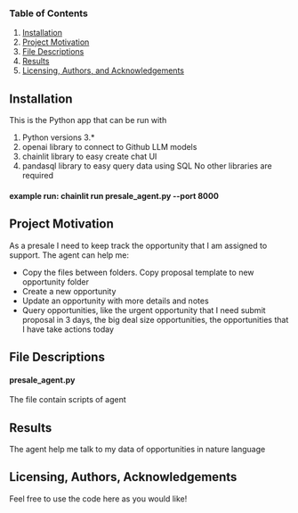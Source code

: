 ### Table of Contents

1. [Installation](#installation)
2. [Project Motivation](#motivation)
3. [File Descriptions](#files)
4. [Results](#results)
5. [Licensing, Authors, and Acknowledgements](#licensing)

## Installation <a name="installation"></a>

This is the Python app that can be run with
1. Python versions 3.*
2. openai library to connect to Github LLM models
3. chainlit library to easy create chat UI
4. pandasql library to easy query data using SQL
No other libraries are required<br>
#### example run: chainlit run presale_agent.py --port 8000

## Project Motivation<a name="motivation"></a>

As a presale I need to keep track the opportunity that I am assigned to support. The agent can help me:
- Copy the files between folders. Copy proposal template to new opportunity folder
- Create a new opportunity
- Update an opportunity with more details and notes
- Query opportunities, like the urgent opportunity that I need submit proposal in 3 days, the big deal size opportunities, the opportunities that I have take actions today

## File Descriptions <a name="files"></a>

#### presale_agent.py
The file contain scripts of agent

## Results<a name="results"></a>
The agent help me talk to my data of opportunities in nature language

## Licensing, Authors, Acknowledgements<a name="licensing"></a>
Feel free to use the code here as you would like! <br>
